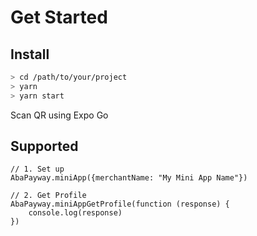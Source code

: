 # Get Started
## Install

```bash
> cd /path/to/your/project
> yarn
> yarn start
```
Scan QR using Expo Go

## Supported

```
// 1. Set up
AbaPayway.miniApp({merchantName: "My Mini App Name"})

// 2. Get Profile
AbaPayway.miniAppGetProfile(function (response) {
    console.log(response)
})

```